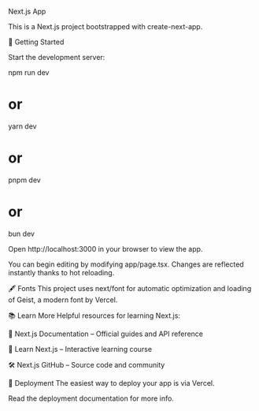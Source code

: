Next.js App

This is a Next.js project bootstrapped with create-next-app.

🚀 Getting Started

Start the development server:

npm run dev
# or
yarn dev
# or
pnpm dev
# or
bun dev

Open http://localhost:3000 in your browser to view the app.

You can begin editing by modifying app/page.tsx. Changes are reflected instantly thanks to hot reloading.

🖋 Fonts
This project uses next/font for automatic optimization and loading of Geist, a modern font by Vercel.

📚 Learn More
Helpful resources for learning Next.js:

📘 Next.js Documentation – Official guides and API reference

🧠 Learn Next.js – Interactive learning course

🛠️ Next.js GitHub – Source code and community

🚢 Deployment
The easiest way to deploy your app is via Vercel.

Read the deployment documentation for more info.
